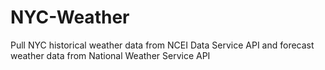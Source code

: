 # NYC-Weather
Pull NYC historical weather data from NCEI Data Service API and forecast weather data from National Weather Service API

